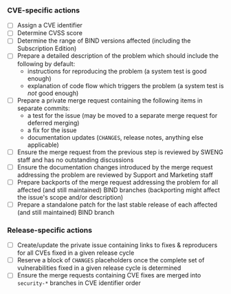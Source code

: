 <!--
THIS ISSUE TEMPLATE IS INTENDED ONLY FOR INTERNAL USE.

If the bug you are reporting is potentially security-related - for example,
if it involves an assertion failure or other crash in `named` that can be
triggered repeatedly - then please do *NOT* report it here, but send an
email to [security-officer@isc.org](security-officer@isc.org).
-->

### CVE-specific actions

  - [ ] Assign a CVE identifier
  - [ ] Determine CVSS score
  - [ ] Determine the range of BIND versions affected (including the Subscription Edition)
  - [ ] Prepare a detailed description of the problem which should include the following by default:
      - instructions for reproducing the problem (a system test is good enough)
      - explanation of code flow which triggers the problem (a system test is *not* good enough)
  - [ ] Prepare a private merge request containing the following items in separate commits:
      - a test for the issue (may be moved to a separate merge request for deferred merging)
      - a fix for the issue
      - documentation updates (`CHANGES`, release notes, anything else applicable)
  - [ ] Ensure the merge request from the previous step is reviewed by SWENG staff and has no outstanding discussions
  - [ ] Ensure the documentation changes introduced by the merge request addressing the problem are reviewed by Support and Marketing staff
  - [ ] Prepare backports of the merge request addressing the problem for all affected (and still maintained) BIND branches (backporting might affect the issue's scope and/or description)
  - [ ] Prepare a standalone patch for the last stable release of each affected (and still maintained) BIND branch

### Release-specific actions

  - [ ] Create/update the private issue containing links to fixes & reproducers for all CVEs fixed in a given release cycle
  - [ ] Reserve a block of `CHANGES` placeholders once the complete set of vulnerabilities fixed in a given release cycle is determined
  - [ ] Ensure the merge requests containing CVE fixes are merged into `security-*` branches in CVE identifier order
